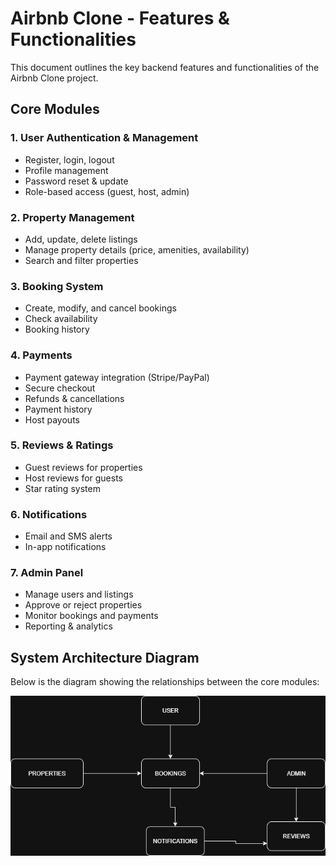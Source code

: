 # Airbnb Clone - Features & Functionalities

This document outlines the key backend features and functionalities of the Airbnb Clone project.

## Core Modules

### 1. User Authentication & Management
- Register, login, logout
- Profile management
- Password reset & update
- Role-based access (guest, host, admin)

### 2. Property Management
- Add, update, delete listings
- Manage property details (price, amenities, availability)
- Search and filter properties

### 3. Booking System
- Create, modify, and cancel bookings
- Check availability
- Booking history

### 4. Payments
- Payment gateway integration (Stripe/PayPal)
- Secure checkout
- Refunds & cancellations
- Payment history
- Host payouts

### 5. Reviews & Ratings
- Guest reviews for properties
- Host reviews for guests
- Star rating system

### 6. Notifications
- Email and SMS alerts
- In-app notifications

### 7. Admin Panel
- Manage users and listings
- Approve or reject properties
- Monitor bookings and payments
- Reporting & analytics

## System Architecture Diagram
Below is the diagram showing the relationships between the core modules:

![Airbnb Clone Features](./airbnb-features.png)
